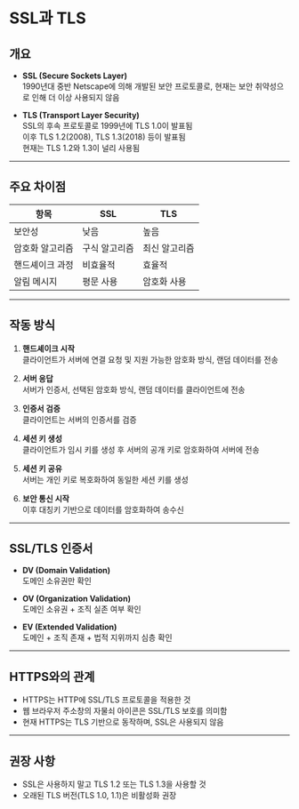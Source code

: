 # SSL과 TLS

## 개요

- **SSL (Secure Sockets Layer)**  
  1990년대 중반 Netscape에 의해 개발된 보안 프로토콜로, 현재는 보안 취약성으로 인해 더 이상 사용되지 않음

- **TLS (Transport Layer Security)**  
  SSL의 후속 프로토콜로 1999년에 TLS 1.0이 발표됨  
  이후 TLS 1.2(2008), TLS 1.3(2018) 등이 발표됨  
  현재는 TLS 1.2와 1.3이 널리 사용됨

---

## 주요 차이점

| 항목 | SSL | TLS |
|------|-----|-----|
| 보안성 | 낮음 | 높음 |
| 암호화 알고리즘 | 구식 알고리즘 | 최신 알고리즘 |
| 핸드셰이크 과정 | 비효율적 | 효율적 |
| 알림 메시지 | 평문 사용 | 암호화 사용 |

---

## 작동 방식

1. **핸드셰이크 시작**  
   클라이언트가 서버에 연결 요청 및 지원 가능한 암호화 방식, 랜덤 데이터를 전송

2. **서버 응답**  
   서버가 인증서, 선택된 암호화 방식, 랜덤 데이터를 클라이언트에 전송

3. **인증서 검증**  
   클라이언트는 서버의 인증서를 검증

4. **세션 키 생성**  
   클라이언트가 임시 키를 생성 후 서버의 공개 키로 암호화하여 서버에 전송

5. **세션 키 공유**  
   서버는 개인 키로 복호화하여 동일한 세션 키를 생성

6. **보안 통신 시작**  
   이후 대칭키 기반으로 데이터를 암호화하여 송수신

---

## SSL/TLS 인증서

- **DV (Domain Validation)**  
  도메인 소유권만 확인

- **OV (Organization Validation)**  
  도메인 소유권 + 조직 실존 여부 확인

- **EV (Extended Validation)**  
  도메인 + 조직 존재 + 법적 지위까지 심층 확인

---

## HTTPS와의 관계

- HTTPS는 HTTP에 SSL/TLS 프로토콜을 적용한 것  
- 웹 브라우저 주소창의 자물쇠 아이콘은 SSL/TLS 보호를 의미함  
- 현재 HTTPS는 TLS 기반으로 동작하며, SSL은 사용되지 않음

---

## 권장 사항

- SSL은 사용하지 말고 TLS 1.2 또는 TLS 1.3을 사용할 것  
- 오래된 TLS 버전(TLS 1.0, 1.1)은 비활성화 권장